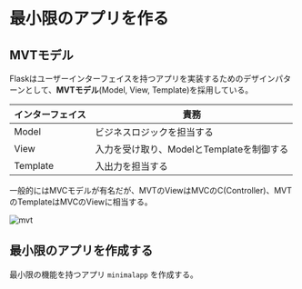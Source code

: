# 最小限のアプリを作る
## MVTモデル
Flaskはユーザーインターフェイスを持つアプリを実装するためのデザインパターンとして、**MVTモデル**(Model, View, Template)を採用している。

| インターフェイス | 責務                                      |
| ---------------- | ----------------------------------------- |
| Model            | ビジネスロジックを担当する                |
| View             | 入力を受け取り、ModelとTemplateを制御する |
| Template         | 入出力を担当する                          |

一般的にはMVCモデルが有名だが、MVTのViewはMVCのC(Controller)、MVTのTemplateはMVCのViewに相当する。

![mvt](https://github.com/TakutoHashimoto/flask_book/assets/125980270/21cd58c8-afe3-48de-bd35-32ba9ccdd16d) 


## 最小限のアプリを作成する
最小限の機能を持つアプリ `minimalapp` を作成する。